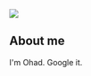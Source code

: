 <img src="https://github.com/omaishar/omaishar/assets/14070203/90cbaf6a-7bf0-424e-8b7e-6fbd907ab62a" />

## About me

I'm Ohad. Google it.

